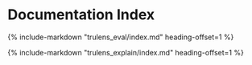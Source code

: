 # Documentation Index

{%
   include-markdown "trulens_eval/index.md"
   heading-offset=1
%}

{%
   include-markdown "trulens_explain/index.md"
   heading-offset=1
%}
